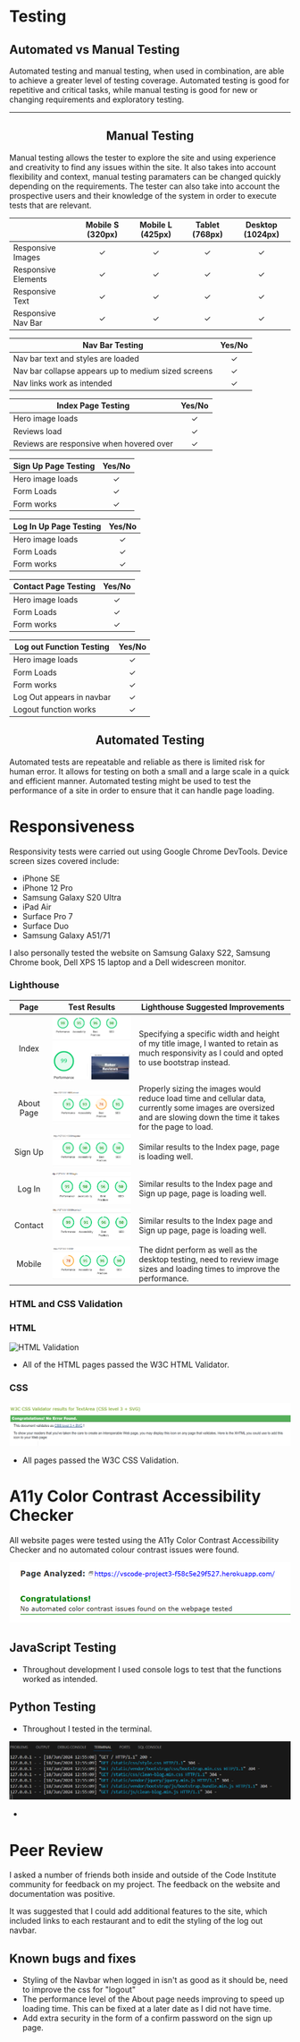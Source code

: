 # Testing <!-- omit in toc -->


## Automated vs Manual Testing

Automated testing and manual testing, when used in combination, are able to achieve a greater level of testing coverage. Automated testing is good for repetitive and critical tasks, while manual testing is good for new or changing requirements and exploratory testing.

---

<div align="center">

## Manual Testing

</div>

Manual testing allows the tester to explore the site and using experience and creativity to find any issues within the site. It also takes into account flexibility and context, manual testing paramaters can be changed quickly depending on the requirements. The tester can also take into account the prospective users and their knowledge of the system in order to execute tests that are relevant.  

| | Mobile S (320px)| Mobile L (425px)| Tablet (768px) | Desktop (1024px)|
|---|:---:|:---:|:---:|:---:|
|Responsive Images|✓|✓|✓|✓|
|Responsive Elements|✓|✓|✓|✓|
|Responsive Text|✓|✓|✓|✓|
|Responsive Nav Bar|✓|✓|✓|✓|

|Nav Bar Testing|Yes/No|
|---|:---:|
|Nav bar text and styles are loaded|✓|
|Nav bar collapse appears up to medium sized screens|✓|
|Nav links work as intended|✓|

|Index Page Testing|Yes/No|
|---|:---:|
|Hero image loads|✓|
|Reviews load|✓|
|Reviews are responsive when hovered over|✓|

|Sign Up Page Testing|Yes/No|
|---|:---:|
|Hero image loads|✓|
|Form Loads|✓|
|Form works|✓|

|Log In Up Page Testing|Yes/No|
|---|:---:|
|Hero image loads|✓|
|Form Loads|✓|
|Form works|✓|

|Contact Page Testing|Yes/No|
|---|:---:|
|Hero image loads|✓|
|Form Loads|✓|
|Form works|✓|

|Log out Function Testing|Yes/No|
|---|:---:|
|Hero image loads|✓|
|Form Loads|✓|
|Form works|✓|
|Log Out appears in navbar|✓|
|Logout function works|✓|


<div align="center">

## Automated Testing

</div>

Automated tests are repeatable and reliable as there is limited risk for human error. It allows for testing on both a small and a large scale in a quick and efficient manner. Automated testing might be used to test the performance of a site in order to ensure that it can handle page loading.

# Responsiveness

Responsivity tests were carried out using Google Chrome DevTools. Device screen sizes covered include:

- iPhone SE
- iPhone 12 Pro
- Samsung Galaxy S20 Ultra
- iPad Air
- Surface Pro 7
- Surface Duo
- Samsung Galaxy A51/71

I also personally tested the website on Samsung Galaxy S22, Samsung Chrome book, Dell XPS 15 laptop and a Dell widescreen monitor.

### Lighthouse <!-- omit in toc -->

| Page | Test Results | Lighthouse Suggested Improvements |
|:---:|---|---|
|Index|![Index Lighthouse testing](static/images/hompage-lighthouse.png)|Specifying a specific width and height of my title image, I wanted to retain as much responsivity as I could and opted to use bootstrap instead.|
|About Page|![About Page Lighthouse testing](static/images/aboutpage-lighthouse.png)|Properly sizing the images would reduce load time and cellular data, currently some images are oversized and are slowing down the time it takes for the page to load.|
|Sign Up|![Sign Up Lighthouse testing](static/images/signup-lighthouse.png)|Similar results to the Index page, page is loading well.|
|Log In|![Log In Lighthouse testing](static/images/login-lighthouse.png)|Similar results to the Index page and Sign up page, page is loading well.|
|Contact|![Contact Page Lighthouse testing](static/images/contact-lighthouse.png)|Similar results to the Index page and Sign up page, page is loading well.|
|Mobile|![Mobile Lighthouse testing](static/images/mobile-lighthouse.png)|The didnt perform as well as the desktop testing, need to review image sizes and loading times to improve the performance.|


### HTML and CSS Validation <!-- omit in toc -->

### HTML <!-- omit in toc -->

![HTML Validation]()

- All of the HTML pages passed the W3C HTML Validator.

### CSS <!-- omit in toc -->

![CSS Validation](static/images/css-validation.png)

- All pages passed the W3C CSS Validation.

# A11y Color Contrast Accessibility Checker

All website pages were tested using the A11y Color Contrast Accessibility Checker and no automated colour contrast issues were found.

![a11y Color Validation](static/images/a11y-validator.png)

## JavaScript Testing <!-- omit in toc -->

- Throughout development I used console logs to test that the functions worked as intended.

## Python Testing <!-- omit in toc -->

- Throughout I tested in the terminal.

![Python Terminal](static/images/terminal-debug.png)

- 


# Peer Review

I asked a number of friends both inside and outside of the Code Institute community for feedback on my project. The feedback on the website and documentation was positive.

It was suggested that I could add additional features to the site, which included links to each restaurant and to edit the styling of the log out navbar.


## Known bugs and fixes

- Styling of the Navbar when logged in isn't as good as it should be, need to improve the css for "logout"
- The performance level of the About page needs improving to speed up loading time. This can be fixed at a later date as I did not have time.
- Add extra security in the form of a confirm password on the sign up page.